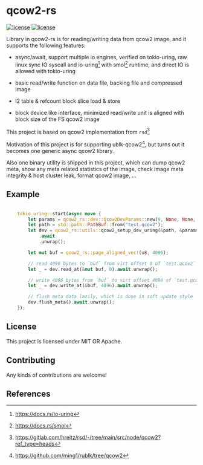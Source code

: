 # qcow2-rs

[![license](https://img.shields.io/badge/License-MIT-blue.svg)](https://github.com/ming1/qcow2-rs/blob/master/LICENSE-MIT)
[![license](https://img.shields.io/badge/License-Apache%202.0-blue.svg)](https://github.com/ming1/qcow2-rs/blob/master/LICENSE-APACHE)

Library in qcow2-rs is for reading/writing data from qcow2 image, and
it supports the following features:

- async/await, support multiple io engines, verified on tokio-uring, raw
linux sync IO syscall and io-uring[^3] with smol[^2] runtime, and direct IO is
allowed with tokio-uring

- basic read/write function on data file, backing file and compressed image

- l2 table & refcount block slice load & store

- block device like interface, minimized read/write unit is aligned with
block size of the FS qcow2 image

This project is based on qcow2 implementation from `rsd`[^1]

Motivation of this project is for supporting ublk-qcow2[^4], but turns out it
becomes one generic async qcow2 library.

Also one binary utility is shipped in this project, which can dump qcow2 meta,
show any meta related statistics of the image, check image meta integrity &
host cluster leak, format qcow2 image, ...

## Example

```Rust

    tokio_uring::start(async move {
        let params = qcow2_rs::dev::Qcow2DevParams::new(9, None, None, false, true);
        let path = std::path::PathBuf::from("test.qcow2");
        let dev = qcow2_rs::utils::qcow2_setup_dev_uring(&path, &params)
            .await
            .unwrap();

        let mut buf = qcow2_rs::page_aligned_vec!(u8, 4096);

        // read 4096 bytes to `buf` from virt offset 0 of `test.qcow2`
        let _ = dev.read_at(&mut buf, 0).await.unwrap();

        // write 4096 bytes from `buf` to virt offset 4096 of `test.qcow2`
        let _ = dev.write_at(&buf, 4096).await.unwrap();

        // flush meta data lazily, which is done in soft update style
        dev.flush_meta().await.unwrap();
    });

```

## License

This project is licensed under MIT OR Apache.

## Contributing

Any kinds of contributions are welcome!

## References

[^1]: <https://gitlab.com/hreitz/rsd/-/tree/main/src/node/qcow2?ref_type=heads>
[^2]: <https://docs.rs/smol>
[^3]: <https://docs.rs/io-uring>
[^4]: <https://github.com/ming1/rublk/tree/qcow2>
